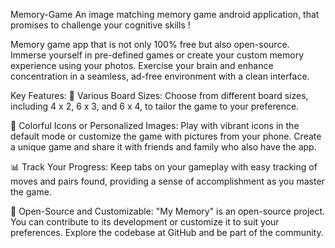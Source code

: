 Memory-Game
An image matching memory game android application, that promises to challenge your cognitive skills !

Memory game app that is not only 100% free but also open-source. Immerse yourself in pre-defined games or create your custom memory experience using your photos. Exercise your brain and enhance concentration in a seamless, ad-free environment with a clean interface.

Key Features:
🔢 Various Board Sizes: Choose from different board sizes, including 4 x 2, 6 x 3, and 6 x 4, to tailor the game to your preference.

🎨 Colorful Icons or Personalized Images: Play with vibrant icons in the default mode or customize the game with pictures from your phone. Create a unique game and share it with friends and family who also have the app.

📊 Track Your Progress: Keep tabs on your gameplay with easy tracking of moves and pairs found, providing a sense of accomplishment as you master the game.

🔄 Open-Source and Customizable: "My Memory" is an open-source project. You can contribute to its development or customize it to suit your preferences. Explore the codebase at GitHub and be part of the community.
